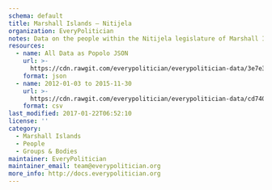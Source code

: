 ```yaml
---
schema: default
title: Marshall Islands — Nitijela
organization: EveryPolitician
notes: Data on the people within the Nitijela legislature of Marshall Islands.
resources:
  - name: All Data as Popolo JSON
    url: >-
      https://cdn.rawgit.com/everypolitician/everypolitician-data/3e7e3261c8706433dd46d22fdca6615b669d9e4f/data/Marshall_Islands/Nitijela/ep-popolo-v1.0.json
    format: json
  - name: 2012-01-03 to 2015-11-30
    url: >-
      https://cdn.rawgit.com/everypolitician/everypolitician-data/cd740dfb9630ef83be901a6cfd68d7dc4d17a99e/data/Marshall_Islands/Nitijela/term-2012.csv
    format: csv
last_modified: 2017-01-22T06:52:10
license: ''
category:
  - Marshall Islands
  - People
  - Groups & Bodies
maintainer: EveryPolitician
maintainer_email: team@everypolitician.org
more_info: http://docs.everypolitician.org
---
```


